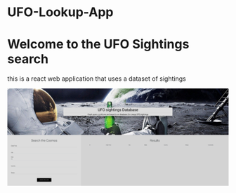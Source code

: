 # UFO-Lookup-App
  <body>
    <h1>Welcome to the UFO Sightings search</h1>
        <p>this is a react web application that uses a dataset of sightings</p>
        <img src="./client/src/images/ss.PNG" alt="">
  </body>
